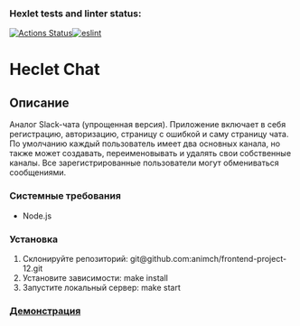### Hexlet tests and linter status:
[![Actions Status](https://github.com/animch/frontend-project-12/workflows/hexlet-check/badge.svg)](https://github.com/animch/frontend-project-12/actions)[![eslint](https://github.com/animch/frontend-project-12/actions/workflows/eslint.yml/badge.svg)](https://github.com/animch/frontend-project-12/actions/workflows/eslint.yml)

<h1>Heclet Chat</h1>

<h2>Описание</h2>
<p>Аналог Slack-чата (упрощенная версия). Приложение включает в себя регистрацию, авторизацию, страницу с ошибкой и саму страницу чата. По умолчанию каждый пользователь имеет два основных канала, но также может создавать, переименовывать и удалять свои собственные каналы. Все зарегистрированные пользователи могут обмениваться сообщениями.</p>

<h3>Системные требования</h3>
<ul>
  <li>Node.js</li>
</ul>

<h3>Установка</h3>
<ol>
  <li>Склонируйте репозиторий: git@github.com:animch/frontend-project-12.git</li>
  <li>Установите зависимости: make install</li>
  <li>Запустите локальный сервер: make start</li>
</ol>

<h3><a href='https://frontend-project-12-production-68e4.up.railway.app/'>Демонстрация</a></h3>
